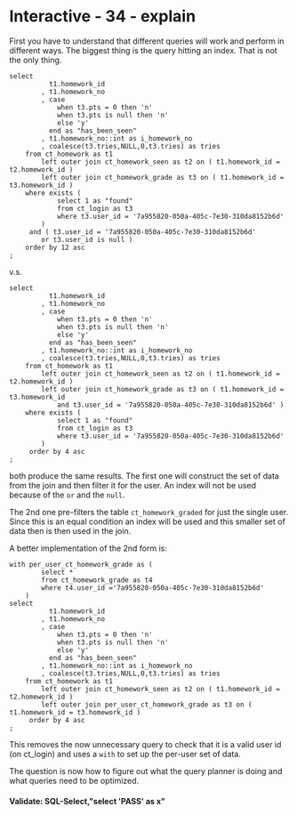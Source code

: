 



<style>
.pagebreak { page-break-before: always; }
.half { height: 200px; }
</style>








# Interactive - 34 - explain

First you have to understand that different queries will work and perform in different 
ways.  The biggest thing is the query hitting an index.  That is not the only thing.

```
select
          t1.homework_id
        , t1.homework_no
        , case
            when t3.pts = 0 then 'n'
            when t3.pts is null then 'n'
            else 'y'
          end as "has_been_seen"
        , t1.homework_no::int as i_homework_no
        , coalesce(t3.tries,NULL,0,t3.tries) as tries
    from ct_homework as t1
        left outer join ct_homework_seen as t2 on ( t1.homework_id = t2.homework_id )
        left outer join ct_homework_grade as t3 on ( t1.homework_id = t3.homework_id )
    where exists (
            select 1 as "found"
            from ct_login as t3
            where t3.user_id = '7a955820-050a-405c-7e30-310da8152b6d'
        )
     and ( t3.user_id = '7a955820-050a-405c-7e30-310da8152b6d'
        or t3.user_id is null )
    order by 12 asc
;

```

v.s.

```
select
          t1.homework_id
        , t1.homework_no
        , case
            when t3.pts = 0 then 'n'
            when t3.pts is null then 'n'
            else 'y'
          end as "has_been_seen"
        , t1.homework_no::int as i_homework_no
        , coalesce(t3.tries,NULL,0,t3.tries) as tries
    from ct_homework as t1
        left outer join ct_homework_seen as t2 on ( t1.homework_id = t2.homework_id )
        left outer join ct_homework_grade as t3 on ( t1.homework_id = t3.homework_id 
            and t3.user_id = '7a955820-050a-405c-7e30-310da8152b6d' )
    where exists (
            select 1 as "found"
            from ct_login as t3
            where t3.user_id = '7a955820-050a-405c-7e30-310da8152b6d'
        )
     order by 4 asc
;

```

both produce the same results.  The first one will construct the set of data from the
join and then filter it for the user.  An index will not be used because of the `or` and 
the `null`.

The 2nd one pre-filters the table `ct_homework_graded` for just the single user.  Since this is
an equal condition an index will be used and this smaller set of data then is then
used in the join.

A better implementation of the 2nd form is:

```
with per_user_ct_homework_grade as (
		select * 
		from ct_homework_grade as t4
		where t4.user_id ='7a955820-050a-405c-7e30-310da8152b6d' 
	)
select
          t1.homework_id
        , t1.homework_no
        , case
            when t3.pts = 0 then 'n'
            when t3.pts is null then 'n'
            else 'y'
          end as "has_been_seen"
        , t1.homework_no::int as i_homework_no
        , coalesce(t3.tries,NULL,0,t3.tries) as tries
    from ct_homework as t1
        left outer join ct_homework_seen as t2 on ( t1.homework_id = t2.homework_id )
        left outer join per_user_ct_homework_grade as t3 on ( t1.homework_id = t3.homework_id )
     order by 4 asc
;

```

This removes the now unnecessary query to check that it is a valid user id (on ct_login)
and uses a `with` to set up the per-user set of data.

The question is now how to figure out what the query planner is doing and what queries
need to be optimized.

#### Validate: SQL-Select,"select 'PASS' as x"
